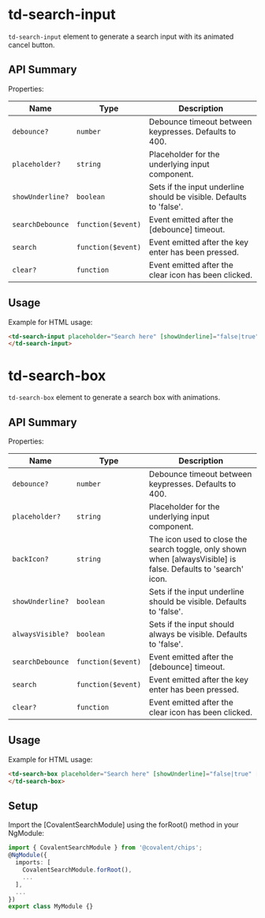 # td-search-input

`td-search-input` element to generate a search input with its animated cancel button.

## API Summary

Properties:

| Name | Type | Description |
| --- | --- | --- |
| `debounce?` | `number` | Debounce timeout between keypresses. Defaults to 400.
| `placeholder?` | `string` | Placeholder for the underlying input component.
| `showUnderline?` | `boolean` | Sets if the input underline should be visible. Defaults to 'false'.
| `searchDebounce` | `function($event)` | Event emitted after the [debounce] timeout.
| `search` | `function($event)` | Event emitted after the key enter has been pressed.
| `clear?` | `function` | Event emitted after the clear icon has been clicked.

## Usage

Example for HTML usage:

 ```html
<td-search-input placeholder="Search here" [showUnderline]="false|true" [debounce]="500" (searchDebounce)="searchInputTerm = $event" (search)="searchInputTerm = $event" (clear)="searchInputTerm = ''">
</td-search-input>
 ```

# td-search-box

`td-search-box` element to generate a search box with animations.

## API Summary

Properties:

| Name | Type | Description |
| --- | --- | --- |
| `debounce?` | `number` | Debounce timeout between keypresses. Defaults to 400.
| `placeholder?` | `string` | Placeholder for the underlying input component.
| `backIcon?` | `string` | The icon used to close the search toggle, only shown when [alwaysVisible] is false. Defaults to 'search' icon.
| `showUnderline?` | `boolean` | Sets if the input underline should be visible. Defaults to 'false'.
| `alwaysVisible?` | `boolean` | Sets if the input should always be visible. Defaults to 'false'.
| `searchDebounce` | `function($event)` | Event emitted after the [debounce] timeout.
| `search` | `function($event)` | Event emitted after the key enter has been pressed.
| `clear?` | `function` | Event emitted after the clear icon has been clicked.

## Usage

Example for HTML usage:

 ```html
<td-search-box placeholder="Search here" [showUnderline]="false|true" [debounce]="500" [alwaysVisible]="false|true" (searchDebounce)="searchInputTerm = $event" (search)="searchInputTerm = $event" (clear)="searchInputTerm = ''">
</td-search-box>
 ```

## Setup

Import the [CovalentSearchModule] using the forRoot() method in your NgModule:

```typescript
import { CovalentSearchModule } from '@covalent/chips';
@NgModule({
  imports: [
    CovalentSearchModule.forRoot(),
    ...
  ],
  ...
})
export class MyModule {}
```
